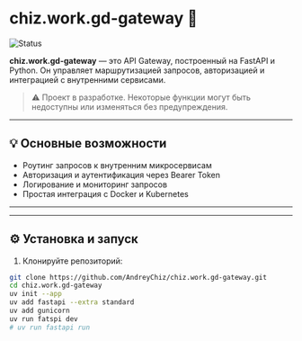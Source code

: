# chiz.work.gd-gateway 🚀

![Status](https://img.shields.io/badge/status-in%20development-yellow)

**chiz.work.gd-gateway** — это API Gateway, построенный на FastAPI и Python. Он управляет маршрутизацией запросов, авторизацией и интеграцией с внутренними сервисами.  

> ⚠️ Проект в разработке. Некоторые функции могут быть недоступны или изменяться без предупреждения.

---

## 💡 Основные возможности
- Роутинг запросов к внутренним микросервисам
- Авторизация и аутентификация через Bearer Token
- Логирование и мониторинг запросов
- Простая интеграция с Docker и Kubernetes

---


---

 ## ⚙️ Установка и запуск <!--TODO: quick start -->

1. Клонируйте репозиторий:

```sh
git clone https://github.com/AndreyChiz/chiz.work.gd-gateway.git
cd chiz.work.gd-gateway
uv init --app
uv add fastapi --extra standard
uv add gunicorn
uv run fatspi dev
# uv run fastapi run
```
